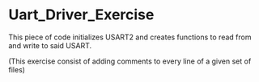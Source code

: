 # Uart_Driver_Exercise

This piece of code initializes USART2 and creates functions to read from and write to said USART.



(This exercise consist of adding comments to every line of a given set of files)
